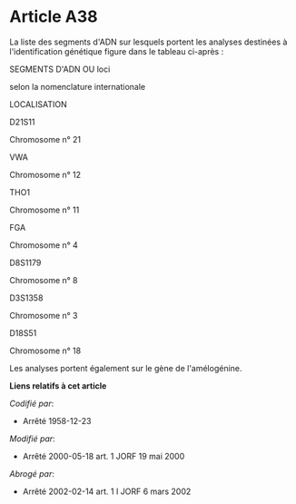 # Article A38

La liste des segments d'ADN sur lesquels portent les analyses destinées à l'identification génétique figure dans le tableau
ci-après :

SEGMENTS D'ADN OU loci

selon la nomenclature internationale

LOCALISATION

D21S11

Chromosome n° 21 

VWA

Chromosome n° 12 

THO1

Chromosome n° 11 

FGA

Chromosome n°  4 

D8S1179

Chromosome n°  8 

D3S1358

Chromosome n°  3 

D18S51

Chromosome n° 18 

Les analyses portent également sur le gène de l'amélogénine.

**Liens relatifs à cet article**

_Codifié par_:

  - Arrêté 1958-12-23

_Modifié par_:

  - Arrêté 2000-05-18 art. 1 JORF 19 mai 2000

_Abrogé par_:

  - Arrêté 2002-02-14 art. 1 I JORF 6 mars 2002
